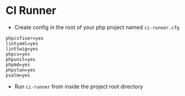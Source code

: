 # CI Runner

- Create config in the root of your php project named `ci-runner.cfg`


```
phpcsfixer=yes
lintyaml=yes
linttwig=yes
phpcs=yes
phpunit=yes
phpmd=yes
phpstan=yes
psalm=yes
```

- Run `ci-runner` from inside the project root directory

